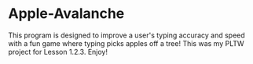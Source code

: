 # Apple-Avalanche
This program is designed to improve a user's typing accuracy and speed with a fun game where typing picks apples off a tree!
This was my PLTW project for Lesson 1.2.3.
Enjoy!
